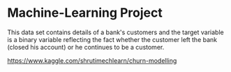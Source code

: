 # Machine-Learning Project
This data set contains details of a bank's customers and the target variable is a binary variable reflecting the fact whether the customer left the bank (closed his account) or he continues to be a customer.

https://www.kaggle.com/shrutimechlearn/churn-modelling

